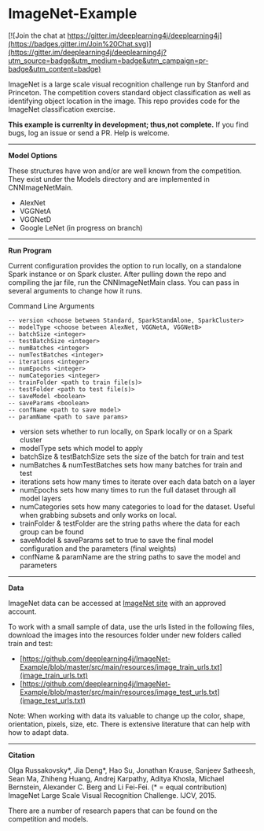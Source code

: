 # ImageNet-Example

[![Join the chat at https://gitter.im/deeplearning4j/deeplearning4j](https://badges.gitter.im/Join%20Chat.svg)](https://gitter.im/deeplearning4j/deeplearning4j?utm_source=badge&utm_medium=badge&utm_campaign=pr-badge&utm_content=badge)

ImageNet is a large scale visual recognition challenge run by Stanford and Princeton. The competition covers standard object classification as well as identifying object location in the image. This repo provides code for the ImageNet classification exercise.
  
**This example is currenlty in development; thus,not complete.** If you find bugs, log an issue or send a PR. Help is welcome.

---
**Model Options**

These structures have won and/or are well known from the competition. They exist under the Models directory and are implemented in CNNImageNetMain.

- AlexNet
- VGGNetA
- VGGNetD
- Google LeNet (in progress on branch)

---
**Run Program**

Current configuration provides the option to run locally, on a standalone Spark instance or on Spark cluster. After pulling down the repo and compiling the jar file, run the CNNImageNetMain class. You can pass in several arguments to change how it runs.

Command Line Arguments

    -- version <choose between Standard, SparkStandAlone, SparkCluster>
    -- modelType <choose between AlexNet, VGGNetA, VGGNetB>
    -- batchSize <integer>
    -- testBatchSize <integer>
    -- numBatches <integer>
    -- numTestBatches <integer>
    -- iterations <integer>
    -- numEpochs <integer>
    -- numCategories <integer>
    -- trainFolder <path to train file(s)>
    -- testFolder <path to test file(s)>
    -- saveModel <boolean>
    -- saveParams <boolean> 
    -- confName <path to save model>
    -- paramName <path to save params>
    
- version sets whether to run locally, on Spark locally or on a Spark cluster
- modelType sets which model to apply
- batchSize & testBatchSize sets the size of the batch for train and test
- numBatches & numTestBatches sets how many batches for train and test
- iterations sets how many times to iterate over each data batch on a layer
- numEpochs sets how many times to run the full dataset through all model layers
- numCategories sets how many categories to load for the dataset. Useful when grabbing subsets and only works on local.
- trainFolder & testFolder are the string paths where the data for each group can be found
- saveModel & saveParams set to true to save the final model configuration and the parameters (final weights)
- confName & paramName are the string paths to save the model and parameters

---
**Data**

ImageNet data can be accessed at [ImageNet site](http://image-net.org/challenges/LSVRC/2015/) with an approved account.

To work with a small sample of data, use the urls listed in the following files, download the images into the resources folder under new folders called train and test:

- [https://github.com/deeplearning4j/ImageNet-Example/blob/master/src/main/resources/image_train_urls.txt](image_train_urls.txt)
- [https://github.com/deeplearning4j/ImageNet-Example/blob/master/src/main/resources/image_test_urls.txt](image_test_urls.txt)

Note: When working with data its valuable to change up the color, shape, orientation, pixels, size, etc. There is extensive literature that can help with how to adapt data.

---
**Citation**

Olga Russakovsky*, Jia Deng*, Hao Su, Jonathan Krause, Sanjeev Satheesh, Sean Ma, Zhiheng Huang, Andrej Karpathy, Aditya Khosla, Michael Bernstein, Alexander C. Berg and Li Fei-Fei. 
(* = equal contribution) ImageNet Large Scale Visual Recognition Challenge. IJCV, 2015.

There are a number of research papers that can be found on the competition and models.
